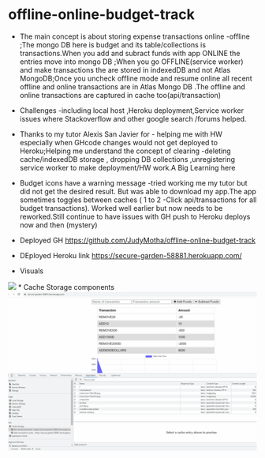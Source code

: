 # offline-online-budget-track
* The main concept is  about storing expense transactions online -offline ;The mongo DB here is budget and its table/collections is  transactions.When you add and subract funds with app ONLINE the entries move into mongo DB ;When you go OFFLINE(service worker) and make transactions the are stored  in indexedDB and not Atlas MongoDB;Once you uncheck offline mode and resume online
all recent offline and online transactions are in Atlas Mongo DB .The offline and online transactions are captured in  cache too(api/transaction)
* Challenges -including local host  ,Heroku deployment,Service worker issues  where Stackoverflow and other google search /forums helped.
* Thanks to my tutor Alexis San Javier for - helping me with HW especially when GHcode changes  would not get deployed to Heroku;Helping me  understand  the concept  of clearing -deleting  cache/indexedDB storage , dropping DB collections  ,unregistering  service worker to make deployment/HW work.A Big Learning here
* Budget icons have a  warning message -tried working me my tutor but did not get the desired result. But was able to download my app.The app sometimes toggles between caches ( 1 to  2 -Click api/transactions for all budget transactions). Worked well earlier but now needs to be reworked.Still continue to have issues with GH push to Heroku deploys now and then (mystery)

* Deployed GH https://github.com/JudyMotha/offline-online-budget-track
* DEployed Heroku link  https://secure-garden-58881.herokuapp.com/

* Visuals

 <img src="./BTRacker.gif">
* Cache Storage components

<img src="./BTRackerCache.gif">
